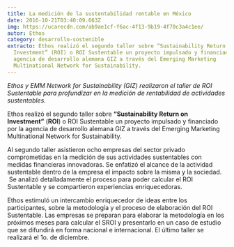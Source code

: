 ```yaml
---
title: La medición de la sustentabilidad rentable en México
date: 2016-10-21T03:40:09.663Z
img: https://ucarecdn.com/ab9ae1cf-f6ac-4f13-9b19-4f70c3a4c1ee/
autor: Ethos
category: desarrollo-sostenible
extracto: Ethos realizó el segundo taller sobre “Sustainability Return on
  Investment” (ROI) o ROI Sustentable un proyecto impulsado y financiado por la
  agencia de desarrollo alemana GIZ a través del Emerging Marketing
  Multinational Network for Sustainability.
---
```

*Ethos y EMM Network for Sustainability (GIZ) realizaron el taller de ROI Sustentable para profundizar en la medición de rentabilidad de actividades sustentables.*

Ethos realizó el segundo taller sobre **“Sustainability Return on Investment”** (**ROI**) o ROI Sustentable un proyecto impulsado y financiado por la agencia de desarrollo alemana GIZ a través del Emerging Marketing Multinational Network for Sustainability. 

Al segundo taller asistieron ocho empresas del sector privado comprometidas en la medición de sus actividades sustentables con medidas financieras innovadoras. Se enfatizó el alcance de la actividad sustentable dentro de la empresa el impacto sobre la misma y la sociedad.  Se analizó detalladamente el proceso para poder calcular el ROI Sustentable y se compartieron experiencias enriquecedoras. 

Ethos estimuló un intercambio enriquecedor de ideas entre los participantes, sobre la metodología y el proceso de elaboración del ROI Sustentable. Las empresas se preparan para elaborar la metodología en los próximos meses para calcular el SROI y presentarlo en un caso de estudio que se difundirá en forma nacional e internacional. El último taller se realizará el 1o. de diciembre.